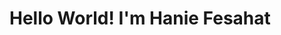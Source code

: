<!DOCTYPE html>
<html>
    <head>
        <title>Hanie Fesahat</title>
    </head>
    <body>
        <h1>
            Hello World! I'm Hanie Fesahat
        </h1>
    </body>
</html>
